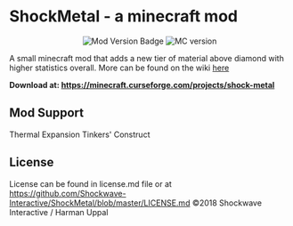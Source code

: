 # ShockMetal - a minecraft mod
<p align="center">
  <img src=https://img.shields.io/badge/Mod%20Version%20-1.1.0-blue.svg alt="Mod Version Badge" />
  <img src=https://img.shields.io/badge/Minecraft-1.12.2-green.svg alt="MC version" />
</p>

A small minecraft mod that adds a new tier of material above diamond with higher statistics overall. More can be found on the wiki <a href=https://github.com/Shockwave-Interactive/ShockMetal/wiki > here </a>

**Download at: https://minecraft.curseforge.com/projects/shock-metal**


## Mod Support
Thermal Expansion
Tinkers' Construct

## License
License can be found in license.md file or at https://github.com/Shockwave-Interactive/ShockMetal/blob/master/LICENSE.md
©2018 Shockwave Interactive / Harman Uppal
